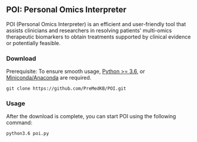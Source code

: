 ## POI: Personal Omics Interpreter

POI (Personal Omics Interpreter) is an efficient and user-friendly tool that assists clinicians and researchers in resolving patients' multi-omics therapeutic biomarkers to obtain treatments supported by clinical evidence or potentially feasible.

### Download

Prerequisite: To ensure smooth usage, [Python >= 3.6](https://docs.conda.io/en/latest/miniconda.html#system-requirements), or [Miniconda/Anaconda](https://docs.conda.io/en/latest/miniconda.html#system-requirements) are required.
```
git clone https://github.com/PreMedKB/POI.git
```

### Usage

After the download is complete, you can start POI using the following command:
```
python3.6 poi.py
```
